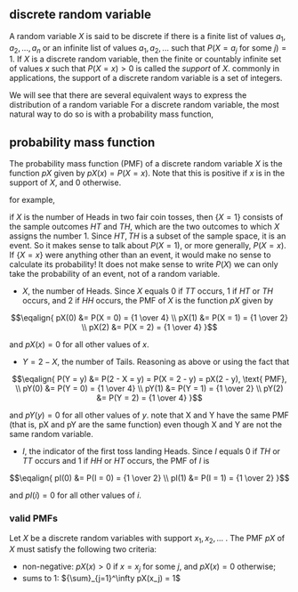 ## discrete random variable

A random variable $X$ is said to be discrete if there is a finite list of values $a_1, a_2, ..., a_n$
or an infinite list of values $a_1, a_2, ...$ such that $P(X = a_j \text{ for some } j) = 1$. If $X$ 
is a discrete random variable, then the finite or countably infinite set of values $x$ such that 
$P(X = x) > 0$ is called the _support_ of $X$. commonly in applications, the support of a discrete random
variable is a set of integers.

We will see that there are several equivalent ways to express the distribution of a random variable For a 
discrete random variable, the most natural way to do so is with a probability mass function,

## probability mass function

The probability mass function (PMF) of a discrete random variable $X$ is the function $pX$ given by 
$pX(x) = P(X = x)$. Note that this is positive if $x$ is in the support of $X$, and 0 otherwise.

for example,

if $X$ is the number of Heads in two fair coin tosses, then $\lbrace X = 1 \rbrace$ consists of the 
sample outcomes $HT$ and $TH$, which are the two outcomes to which $X$ assigns the number 1. Since
${HT, TH}$ is a subset of the sample space, it is an event. So it makes sense to talk about $P(X = 1)$, 
or more generally, $P(X = x)$. If $\lbrace X = x \rbrace$ were anything other than an event, it would 
make no sense to calculate its probability! It does not make sense to write $P(X)$ we can only take 
the probability of an event, not of a random variable.

- $X$, the number of Heads. Since $X$ equals 0 if $TT$ occurs, 1 if $HT$ or $TH$ occurs, and 2 if 
  $HH$ occurs, the PMF of $X$ is the function $pX$ given by

$$\eqalign{
pX(0) &= P(X = 0) = {1 \over 4} \\
pX(1) &= P(X = 1) = {1 \over 2} \\
pX(2) &= P(X = 2) = {1 \over 4}
}$$

  and $pX(x) = 0$ for all other values of $x$.

- $Y = 2 - X$, the number of Tails. Reasoning as above or using the fact that

$$\eqalign{
P(Y = y) &= P(2 - X = y) = P(X = 2 - y) = pX(2 - y), \text{ PMF}, \\
pY(0) &= P(Y = 0) = {1 \over 4} \\
pY(1) &= P(Y = 1) = {1 \over 2} \\
pY(2) &= P(Y = 2) = {1 \over 4}
}$$

  and $pY(y) = 0$ for all other values of $y$. note that X and Y have the same PMF 
  (that is, pX and pY are the same function) even though X and Y are not the same random variable.

- $I$, the indicator of the first toss landing Heads. Since $I$ equals 0 if $TH$ or $TT$ occurs 
  and 1 if $HH$ or $HT$ occurs, the PMF of $I$ is

$$\eqalign{
pI(0) &= P(I = 0) = {1 \over 2} \\
pI(1) &= P(I = 1) = {1 \over 2}
}$$

  and $pI(i) = 0$ for all other values of $i$.
  
### valid PMFs

Let $X$ be a discrete random variables with support $x_1, x_2, ...$ . The PMF $pX$ of $X$ must 
satisfy the following two criteria:

- non-negative: $pX(x) > 0$ if $x = x_j$ for some $j$, and $pX(x) = 0$ otherwise;
- sums to 1: ${\sum}_{j=1}^\infty pX(x_j) = 1$